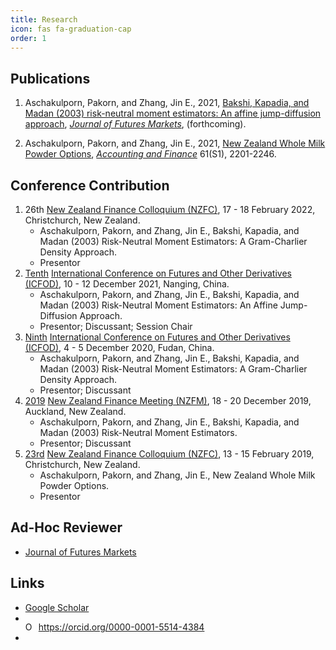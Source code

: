 ```yaml
---
title: Research
icon: fas fa-graduation-cap
order: 1
---
```


## Publications
1. Aschakulporn, Pakorn, and Zhang, Jin E., 2021, [Bakshi, Kapadia, and Madan (2003) risk-neutral moment estimators: An affine jump-diffusion approach](https://doi.org/10.1002/fut.22280), [*Journal of Futures Markets*](https://onlinelibrary.wiley.com/journal/10969934), (forthcoming).

1. Aschakulporn, Pakorn, and Zhang, Jin E., 2021, [New Zealand Whole Milk Powder Options](https://doi.org/10.1111/acfi.12660), [*Accounting and Finance*](https://onlinelibrary.wiley.com/journal/1467629x) 61(S1), 2201-2246.


## Conference Contribution
1. 26th [New Zealand Finance Colloquium (NZFC)](https://www.nzfc.ac.nz/), 17 - 18 February 2022, Christchurch, New Zealand.
    - Aschakulporn, Pakorn, and Zhang, Jin E., Bakshi, Kapadia, and Madan (2003) Risk-Neutral Moment Estimators: A Gram-Charlier Density Approach.
    - Presentor
1. [Tenth](https://onlinelibrary.wiley.com/pb-assets/assets/10969934/Revised_ICFOD2021%20CALL%20FOR%20PAPERS%20Final%20Version%205%20October%202021%20(003)-1633444332.pdf) [International Conference on Futures and Other Derivatives (ICFOD)](http://icfod.org/), 10 - 12 December 2021, Nanging, China.
    - Aschakulporn, Pakorn, and Zhang, Jin E., Bakshi, Kapadia, and Madan (2003) Risk-Neutral Moment Estimators: An Affine Jump-Diffusion Approach.
    - Presentor; Discussant; Session Chair
1. [Ninth](http://icfod.org/nd.jsp?id=50#_np=2_3) [International Conference on Futures and Other Derivatives (ICFOD)](http://icfod.org/), 4 - 5 December 2020, Fudan, China.
    - Aschakulporn, Pakorn, and Zhang, Jin E., Bakshi, Kapadia, and Madan (2003) Risk-Neutral Moment Estimators: A Gram-Charlier Density Approach.
    - Presentor; Discussant
1. [2019](https://acfr.aut.ac.nz/__data/assets/pdf_file/0013/330115/2019-NEW-ZEALAND-FINANCE-MEETING-FULL-PROGRAMME-FINAL.pdf) [New Zealand Finance Meeting (NZFM)](https://acfr.aut.ac.nz/conferences-and-events/past-conferences-and-events/2019-new-zealand-finance-meeting), 18 - 20 December 2019, Auckland, New Zealand.
    - Aschakulporn, Pakorn, and Zhang, Jin E., Bakshi, Kapadia, and Madan (2003) Risk-Neutral Moment Estimators.
    - Presentor; Discussant
1. [23rd](https://www.nzfc.ac.nz/documents/2019/Colloquium.pdf) [New Zealand Finance Colloquium (NZFC)](https://www.nzfc.ac.nz/), 13 - 15 February 2019, Christchurch, New Zealand.
    - Aschakulporn, Pakorn, and Zhang, Jin E., New Zealand Whole Milk Powder Options.
    - Presentor

<!--
## Working Papers
- Aschakulporn, Pakorn, and Zhang, Jin E., 2021, Bakshi, Kapadia, and Madan (2003) Risk-Neutral Moment Estimators: An Affine Jump-Diffusion Approach, Submitted for publication.
- Struwig, Jasper, Pakorn Aschakulporn, and Jin E. Zhang, 2021, The Implied Volatility Smirk of Johnson & Johnson Options during the 2009 H1N1 Pandemic, Under revision.
- Castaing, Andre, Pakorn Aschakulporn, and Jin E. Zhang, 2019, The Impact of Brexit on the Implied Volatility Smirk of the British Pound, Under revision.
-->

## Ad-Hoc Reviewer
- [Journal of Futures Markets](https://onlinelibrary.wiley.com/journal/10969934)

## Links
- [Google Scholar](https://scholar.google.co.nz/citations?user=yN9Jj64AAAAJ)
- <div itemscope itemtype="https://schema.org/Person"><a itemprop="sameAs" content="https://orcid.org/0000-0001-5514-4384" href="https://orcid.org/0000-0001-5514-4384" target="orcid.widget" rel="me noopener noreferrer" style="vertical-align:top;"><img src="https://orcid.org/sites/default/files/images/orcid_16x16.png" style="width:1em;margin-right:.5em;" alt="ORCID iD icon">https://orcid.org/0000-0001-5514-4384</a></div>
- <span id="badgeCont805"><script type="text/javascript" src="https://publons.com/mashlets?el=badgeCont805&rid=AAX-2502-2021"></script></span>

